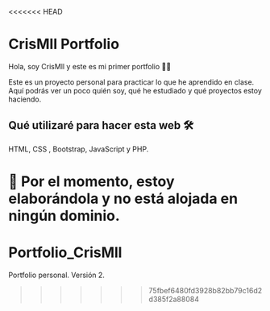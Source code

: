 <<<<<<< HEAD
# CrisMll Portfolio
Hola, soy CrisMll y este es mi primer portfolio 👩‍💻

<p>Este es un proyecto personal para practicar lo que he aprendido en clase.
Aquí podrás ver un poco quién soy, qué he estudiado y qué proyectos estoy haciendo.</p>

<h2>Qué utilizaré para hacer esta web 🛠️</h2>

HTML, CSS , Bootstrap, JavaScript y PHP.

🚧 Por el momento, estoy elaborándola y no está alojada en ningún dominio. 
=======
# Portfolio_CrisMll
Portfolio personal. Versión 2.
>>>>>>> 75fbef6480fd3928b82bb79c16d2d385f2a88084
